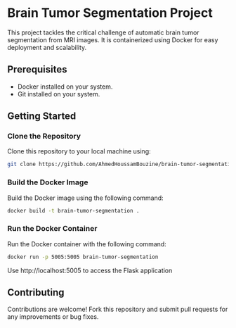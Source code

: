 # Brain Tumor Segmentation Project

This project tackles the critical challenge of automatic brain tumor segmentation from MRI images. It is containerized using Docker for easy deployment and scalability.

## Prerequisites

- Docker installed on your system.
- Git installed on your system.

## Getting Started

### Clone the Repository

Clone this repository to your local machine using:
```bash
git clone https://github.com/AhmedHoussamBouzine/brain-tumor-segmentation-using-docker.git
```
### Build the Docker Image

Build the Docker image using the following command:
```bash
docker build -t brain-tumor-segmentation .
```
### Run the Docker Container

Run the Docker container with the following command:

```bash
docker run -p 5005:5005 brain-tumor-segmentation

```
Use http://localhost:5005 to access the Flask application

## Contributing
Contributions are welcome! Fork this repository and submit pull requests for any improvements or bug fixes.